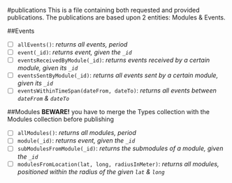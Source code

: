 #publications
This is a file containing both requested and provided publications. The publications are based upon 2 entities: Modules & Events.

##Events
* [ ] `allEvents()`: *returns all events, period*
* [ ] `event(_id)`: *returns event, given the `_id`*
* [ ] `eventsReceivedByModule(_id)`: *returns events received by a certain module, given its `_id`*
* [ ] `eventsSentByModule(_id)`: *returns all events sent by a certain module, given its `_id`*
* [ ] `eventsWithinTimeSpan(dateFrom, dateTo)`: *returns all events between `dateFrom` & `dateTo`*

##Modules
**BEWARE!** you have to merge the Types collection with the Modules collection before publishing

* [ ] `allModules()`: *returns all modules, period*
* [ ] `module(_id)`: *returns event, given the `_id`*
* [ ] `subModulesFromModule(_id)`: *returns the submodules of a module, given the `_id`*
* [ ] `modulesFromLocation(lat, long, radiusInMeter)`: *returns all modules, positioned within the radius of the given `lat` & `long`*
